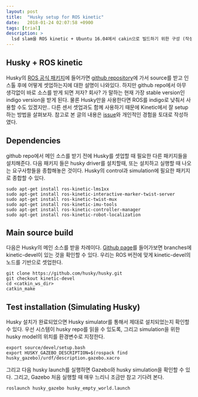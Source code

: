 ```yaml
---
layout: post
title:  "Husky setup for ROS kinetic"
date:   2018-01-24 02:07:58 +0900
tags: [trial]
description: >
  lsd slam을 ROS kinetic + Ubuntu 16.04에서 cakin으로 빌드하기 위한 구성 (작성중, 그림추가 필요)
---
```


## Husky + ROS kinetic
Husky의 [ROS 공식 패키지](http://wiki.ros.org/Robots/Husky)에 들어가면 [github repository](https://github.com/husky/husky)에 가서 source를 받고 인스톨 후에 어떻게 셋업하는지에 대한 설명이 나와있다. 하지만 github repo에서 아무 생각없이 바로 소스를 받게 되면 저자? 회사? 가 말하는 현재 가장 stable version인 indigo version을 받게 된다. 물론 Husky만을 사용한다면 ROS를 indigo로 낮춰서 사용할 수도 있겠지만.. 다른 센서 셋업과도 함께 사용하기 때문에 Kinetic에서 잘 setup하는 방법을 살펴보자. 참고로 본 글의 내용은 [issue](https://github.com/husky/husky/issues/66)와 개인적인 경험을 토대로 작성하였다.

## Dependencies
github repo에서 메인 소스를 받기 전에 Husky를 셋업할 때 필요한 다른 패키지들을 설치해준다. 다음 패키지 들은 husky driver를 설치할때, 또는 설치하고 실행할 때 나오는 요구사항들을 종합해놓은 것이다. Husky의 control과 simulation에 필요한 패키지로 종합할 수 있다.

```
sudo apt-get install ros-kinetic-lms1xx
sudo apt-get install ros-kinetic-interactive-marker-twist-server
sudo apt-get install ros-kinetic-twist-mux
sudo apt-get install ros-kinetic-imu-tools
sudo apt-get install ros-kinetic-controller-manager
sudo apt-get install ros-kinetic-robot-localization
```
## Main source build
다음은 Husky의 메인 소스를 받을 차례이다. [Github page](https://github.com/husky/husky)를 들어가보면 branches에 kinetic-devel이 있는 것을 확인할 수 있다. 우리는 ROS 버전에 맞게 kinetic-devel의 노드를 기반으로 셋업한다.

```
git clone https://github.com/husky/husky.git
git checkout kinetic-devel
cd <catkin_ws_dir>
catkin_make
```

## Test installation (Simulating Husky)
Husky 설치가 완료되었으면 Husky simulator를 통해서 제대로 설치되었는지 확인할 수 있다. 우선 시스템이 husky repo를 읽을 수 있도록, 그리고 simulation을 위한 husky model의 위치를 환경변수로 지정한다.

```
export source/devel/setup.bash
export HUSKY_GAZEBO_DESCRIPTION=$(rospack find husky_gazebo)/urdf/description.gazebo.xacro
```

그리고 다음 husky launch를 실행하면 Gazebo와 husky simulation을 확인할 수 있다. 그리고, Gazebo 처음 실행할 때 매우 느리니 조금만 참고 기다려 본다.

```
roslaunch husky_gazebo husky_empty_world.launch
```
